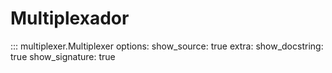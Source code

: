 # Multiplexador

::: multiplexer.Multiplexer
    options:
        show_source: true
        extra:
            show_docstring: true
            show_signature: true